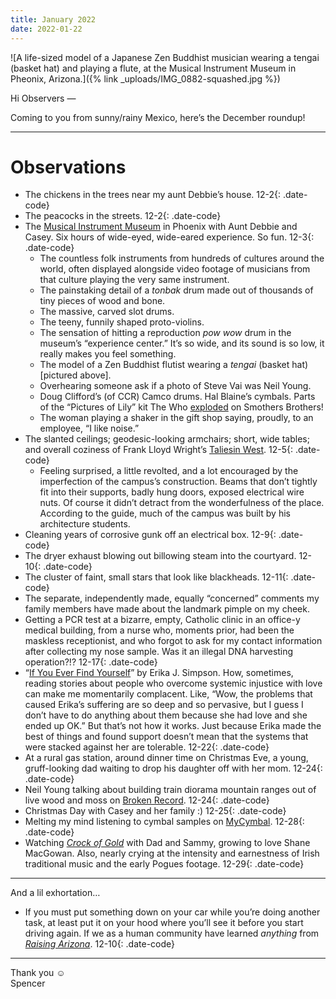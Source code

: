 ```yaml
---
title: January 2022
date: 2022-01-22
---
```


![A life-sized model of a Japanese Zen Buddhist musician wearing a tengai (basket hat) and playing a flute, at the Musical Instrument Museum in Pheonix, Arizona.]({% link _uploads/IMG_0882-squashed.jpg %})

Hi Observers —

Coming to you from sunny/rainy Mexico, here’s the December roundup!

***

# Observations

* The chickens in the trees near my aunt Debbie’s house. <span>12-2</span>{: .date-code}
* The peacocks in the streets. <span>12-2</span>{: .date-code}
* The [Musical Instrument Museum](https://mim.org/) in Phoenix with Aunt Debbie and Casey. Six hours of wide-eyed, wide-eared experience. So fun. <span>12-3</span>{: .date-code}
	* The countless folk instruments from hundreds of cultures around the world, often displayed alongside video footage of musicians from that culture playing the very same instrument.
	* The painstaking detail of a *tonbak* drum made out of thousands of tiny pieces of wood and bone.
	* The massive, carved slot drums.
	* The teeny, funnily shaped proto-violins.
	* The sensation of hitting a reproduction *pow wow* drum in the museum’s “experience center.” It’s so wide, and its sound is so low, it really makes you feel something.
	* The model of a Zen Buddhist flutist wearing a *tengai* (basket hat) [pictured above].
	* Overhearing someone ask if a photo of Steve Vai was Neil Young.
	* Doug Clifford’s (of CCR) Camco drums. Hal Blaine’s cymbals. Parts of the “Pictures of Lily” kit The Who [exploded](https://youtu.be/TZkjA8DTg4o?t=309) on Smothers Brothers!
	* The woman playing a shaker in the gift shop saying, proudly, to an employee, “I like noise.”
* The slanted ceilings; geodesic-looking armchairs; short, wide tables; and overall coziness of Frank Lloyd Wright’s [Taliesin West](https://franklloydwright.org/taliesin-west/). <span>12-5</span>{: .date-code}
	* Feeling surprised, a little revolted, and a lot encouraged by the imperfection of the campus’s construction. Beams that don’t tightly fit into their supports, badly hung doors, exposed electrical wire nuts. Of course it didn’t detract from the wonderfulness of the place. According to the guide, much of the campus was built by his architecture students.
* Cleaning years of corrosive gunk off an electrical box. <span>12-9</span>{: .date-code}
* The dryer exhaust blowing out billowing steam into the courtyard. <span>12-10</span>{: .date-code}
* The cluster of faint, small stars that look like blackheads. <span>12-11</span>{: .date-code}
* The separate, independently made, equally “concerned” comments my family members have made about the landmark pimple on my cheek.
* Getting a PCR test at a bizarre, empty, Catholic clinic in an office-y medical building, from a nurse who, moments prior, had been the maskless receptionist, and who forgot to ask for my contact information after collecting my nose sample. Was it an illegal DNA harvesting operation?!? <span>12-17</span>{: .date-code}
* “[If You Ever Find Yourself](https://audacity.substack.com/p/if-you-ever-find-yourself)” by Erika J. Simpson. How, sometimes, reading stories about people who overcome systemic injustice with love can make me momentarily complacent. Like, “Wow, the problems that caused Erika’s suffering are so deep and so pervasive, but I guess I don’t have to do anything about them because she had love and she ended up OK.” But that’s not how it works. Just because Erika made the best of things and found support doesn’t mean that the systems that were stacked against her are tolerable. <span>12-22</span>{: .date-code}
* At a rural gas station, around dinner time on Christmas Eve, a young, gruff-looking dad waiting to drop his daughter off with her mom. <span>12-24</span>{: .date-code}
* Neil Young talking about building train diorama mountain ranges out of live wood and moss on [Broken Record](https://www.youtube.com/watch?v=2IRroVvvo4g). <span>12-24</span>{: .date-code}
* Christmas Day with Casey and her family :) <span>12-25</span>{: .date-code}
* Melting my mind listening to cymbal samples on [MyCymbal](https://memphisdrumshop.com/cymbals). <span>12-28</span>{: .date-code}
* Watching *[Crock of Gold](https://www.crockofgoldfilm.com/)* with Dad and Sammy, growing to love Shane MacGowan. Also, nearly crying at the intensity and earnestness of Irish traditional music and the early Pogues footage. <span>12-29</span>{: .date-code}

***

And a lil exhortation…
* If you must put something down on your car while you’re doing another task, at least put it on your hood where you’ll see it before you start driving again. If we as a human community have learned *anything* from *[Raising Arizona](https://www.youtube.com/watch?v=ouXz_ETh2eI)*. <span>12-10</span>{: .date-code}

***

Thank you ☺︎  
Spencer